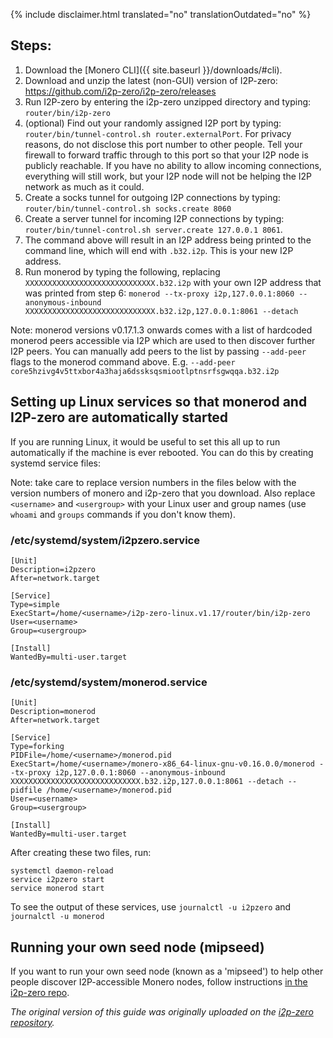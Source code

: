 {% include disclaimer.html translated="no" translationOutdated="no" %}

## Steps:

1. Download the [Monero CLI]({{  site.baseurl }}/downloads/#cli).
2. Download and unzip the latest (non-GUI) version of I2P-zero: https://github.com/i2p-zero/i2p-zero/releases
3. Run I2P-zero by entering the i2p-zero unzipped directory and  typing: `router/bin/i2p-zero`
4. (optional) Find out your randomly assigned I2P port by typing: `router/bin/tunnel-control.sh router.externalPort`. For privacy reasons, do not disclose this port number to other people. Tell your firewall to forward traffic through to this port so that your I2P node is publicly reachable. If you have no ability to allow incoming connections, everything will still work, but your I2P node will not be helping the I2P network as much as it could.
5. Create a socks tunnel for outgoing I2P connections by typing: `router/bin/tunnel-control.sh socks.create 8060`
6. Create a server tunnel for incoming I2P connections by typing: `router/bin/tunnel-control.sh server.create 127.0.0.1 8061`.
7. The command above will result in an I2P address being printed to the command line, which will end with `.b32.i2p`. This is your new I2P address.
8. Run monerod by typing the following, replacing `XXXXXXXXXXXXXXXXXXXXXXXXXXXXX.b32.i2p` with your own I2P address that was printed from step 6: `monerod --tx-proxy i2p,127.0.0.1:8060 --anonymous-inbound XXXXXXXXXXXXXXXXXXXXXXXXXXXXX.b32.i2p,127.0.0.1:8061 --detach`

Note: monerod versions v0.17.1.3 onwards comes with a list of hardcoded monerod peers accessible via I2P which are used to then discover further I2P peers. You can manually add peers to the list by passing `--add-peer` flags to the monerod command above. E.g. `--add-peer core5hzivg4v5ttxbor4a3haja6dssksqsmiootlptnsrfsgwqqa.b32.i2p`

## Setting up Linux services so that monerod and I2P-zero are automatically started

If you are running Linux, it would be useful to set this all up to run automatically if the machine is ever rebooted. You can do this by creating systemd service files:

Note: take care to replace version numbers in the files below with the version numbers of monero and i2p-zero that you download. Also replace `<username>` and `<usergroup>` with your Linux user and group names (use `whoami` and `groups` commands if you don't know them).

### /etc/systemd/system/i2pzero.service

````                                                
[Unit]
Description=i2pzero
After=network.target

[Service]
Type=simple
ExecStart=/home/<username>/i2p-zero-linux.v1.17/router/bin/i2p-zero
User=<username>
Group=<usergroup>

[Install]
WantedBy=multi-user.target
````

### /etc/systemd/system/monerod.service

````
[Unit]
Description=monerod
After=network.target

[Service]
Type=forking
PIDFile=/home/<username>/monerod.pid
ExecStart=/home/<username>/monero-x86_64-linux-gnu-v0.16.0.0/monerod --tx-proxy i2p,127.0.0.1:8060 --anonymous-inbound XXXXXXXXXXXXXXXXXXXXXXXXXXXXX.b32.i2p,127.0.0.1:8061 --detach --pidfile /home/<username>/monerod.pid
User=<username>
Group=<usergroup>

[Install]
WantedBy=multi-user.target
````

After creating these two files, run:
````
systemctl daemon-reload
service i2pzero start
service monerod start
````

To see the output of these services, use `journalctl -u i2pzero` and `journalctl -u monerod`

## Running your own seed node (mipseed)

If you want to run your own seed node (known as a 'mipseed') to help other people discover I2P-accessible Monero nodes, follow instructions [in the i2p-zero repo](https://github.com/i2p-zero/i2p-zero/blob/master/mipseed.md).

*The original version of this guide was originally uploaded on the [i2p-zero repository](https://github.com/i2p-zero/i2p-zero/blob/master/monerod-with-i2p-zero.md).*
